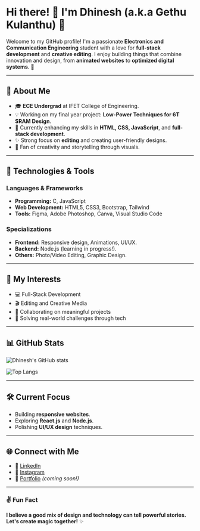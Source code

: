 # Hi there! 👋 I'm Dhinesh (a.k.a Gethu Kulanthu) 🚀

Welcome to my GitHub profile! I'm a passionate **Electronics and Communication Engineering** student with a love for **full-stack development** and **creative editing**. I enjoy building things that combine innovation and design, from **animated websites** to **optimized digital systems**. 🌟

---

## 🚀 About Me
- 🎓 **ECE Undergrad** at IFET College of Engineering.
- 💡 Working on my final year project: **Low-Power Techniques for 6T SRAM Design**.
- 🌱 Currently enhancing my skills in **HTML, CSS, JavaScript**, and **full-stack development**.
- ✨ Strong focus on **editing** and creating user-friendly designs.
- 🎨 Fan of creativity and storytelling through visuals.

---

## 🔧 Technologies & Tools

### Languages & Frameworks
- **Programming:** C, JavaScript
- **Web Development:** HTML5, CSS3, Bootstrap, Tailwind
- **Tools:** Figma, Adobe Photoshop, Canva, Visual Studio Code

### Specializations
- **Frontend:** Responsive design, Animations, UI/UX.
- **Backend:** Node.js (learning in progress!).
- **Others:** Photo/Video Editing, Graphic Design.

---

## 🌟 My Interests
- 💻 Full-Stack Development
- 🎬 Editing and Creative Media
- 🤝 Collaborating on meaningful projects
- 🧠 Solving real-world challenges through tech

---

## 📊 GitHub Stats

![Dhinesh's GitHub stats](https://github-readme-stats.vercel.app/api?username=dhinesh-psd&show_icons=true&theme=radical)

![Top Langs](https://github-readme-stats.vercel.app/api/top-langs/?username=dhinesh-psd&layout=compact&theme=radical)

---

## 🛠️ Current Focus
- Building **responsive websites**.
- Exploring **React.js** and **Node.js**.
- Polishing **UI/UX design** techniques.

---

## 🌐 Connect with Me
- 💼 [LinkedIn](https://www.linkedin.com/in/your-profile)
- 📸 [Instagram](https://www.instagram.com/dhinesh.psd)
- 🌟 [Portfolio](https://your-portfolio-link.com) *(coming soon!)*

---

### ✌ Fun Fact
**I believe a good mix of design and technology can tell powerful stories. Let's create magic together!** ✨
